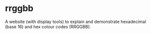 # rrggbb
A website (with display tools) to explain and demonstrate hexadecimal (base 16) and hex colour codes (RRGGBB).
